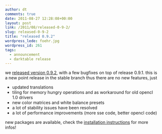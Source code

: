 ```yaml
---
author: dt
comments: true
date: 2011-08-27 12:28:08+00:00
layout: post
link: /2011/08/released-0-9-2/
slug: released-0-9-2
title: "released 0.9.2"
wordpress_lede: foehr.jpg
wordpress_id: 261
tags:
  - announcement
  - darktable release
---
```

we [released version 0.9.2](https://sourceforge.net/projects/darktable/files/darktable/0.9/darktable-0.9.2.tar.gz/download), with a few bugfixes on top of release 0.9.1. this is a new point release in the stable branch thus there are no new features, just

* updated translations
* tiling for memory hungry operations and as workaround for old opencl 1.0 drivers
* new color matrices and white balance presets
* a lot of stability issues have been resolved
* a lot of performance improvements (more sse code, better opencl code)

new packages are available, check the [installation instructions](/install/) for more infos!
